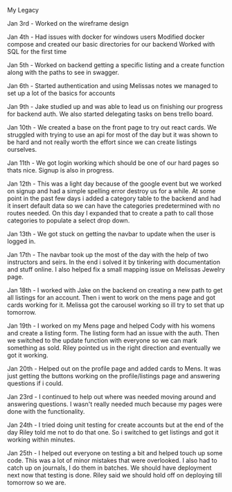 My Legacy

Jan 3rd -
Worked on the wireframe design

Jan 4th -
Had issues with docker for windows users
Modified docker compose and created our basic directories for our backend
Worked with SQL for the first time

Jan 5th -
Worked on backend getting a specific listing and a create function along with the paths to see in swagger.

Jan 6th -
Started authentication and using Melissas notes we managed to set up a lot of the basics for accounts

Jan 9th -
Jake studied up and was able to lead us on finishing our progress for backend auth. We also started delegating tasks on bens trello board.

Jan 10th -
We created a base on the front page to try out react cards. We struggled with trying to use an api for most of the day but it was shown to be hard and not really worth the effort since we can create listings ourselves.

Jan 11th -
We got login working which should be one of our hard pages so thats nice. Signup is also in progress.

Jan 12th -
This was a light day because of the google event but we worked on signup and had a simple spelling error destroy us for a while. At some point in the past few days i added a category table to the backend and had it insert default data so we can have the categories predetermined with no routes needed. On this day I expanded that to create a path to call those categories to populate a select drop down.

Jan 13th -
We got stuck on getting the navbar to update when the user is logged in.

Jan 17th -
The navbar took up the most of the day with the help of two instructors and seirs. In the end i solved it by tinkering with documentation and stuff online. I also helped fix a small mapping issue on Melissas Jewelry page.

Jan 18th -
I worked with Jake on the backend on creating a new path to get all listings for an account. Then i went to work on the mens page and got cards working for it. Melissa got the carousel working so ill try to set that up tomorrow.

Jan 19th -
I worked on my Mens page and helped Cody with his womens and create a listing form. The listing form had an issue with the auth. Then we switched to the update function with everyone so we can mark something as sold. Riley pointed us in the right direction and eventually we got it working.

Jan 20th -
Helped out on the profile page and added cards to Mens. It was just getting the buttons working on the profile/listings page and answering questions if i could.

Jan 23rd -
I continued to help out where was needed moving around and answering questions. I wasn't really needed much because my pages were done with the functionality.

Jan 24th -
I tried doing unit testing for create accounts but at the end of the day Riley told me not to do that one. So i switched to get listings and got it working within minutes.

Jan 25th -
I helped out everyone on testing a bit and helped touch up some code. This was a lot of minor mistakes that were  overlooked. I also had to catch up on journals, I do them in batches. We should have deployment next now that testing is done. Riley said we should hold off on deploying till tomorrow so we are.
